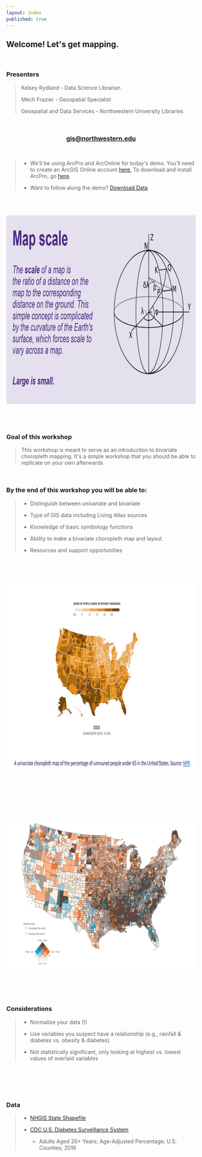 ```yaml
---
layout: index
published: true
---
```


## **Welcome! Let's get mapping.** 

<br>

### **Presenters**
> Kelsey Rydland - Data Science Librarian
> 
> Méch Frazier - Geospatial Specialist 
> 
> Geospatial and Data Services - Northwestern University Libraries <br>

<br>

<center>
  <h3 style="color:purple;"><a href="mailto:gis@northwestern.edu?subject=GIS support"> gis@northwestern.edu </a></h3>
</center>

<br>

> * We'll be using ArcPro and ArcOnline for today's demo. You'll need to create an ArcGIS Online account [here.](https://northwestern.maps.arcgis.com/home/index.html) To download and install ArcPro, go [here](https://www.it.northwestern.edu/software/secure/index.html). 
> 
> * Want to follow along the demo? [Download Data](https://northwestern.box.com/s/mhaah8qx8udzaepsm7yuiv4snagxrvy0)

<br>
  <br>
    <br>
    
<html><center><img src="https://raw.githubusercontent.com/nulib-ds/bivariate/gh-pages/img/map_scale_intro_img.jpg" width="800" height="500"></center></html>  

<br>
  <br>
    <br>

### **Goal of this workshop**
> This workshop is meant to serve as an introduction to bivariate choropleth mapping. It's a simple workshop that you should be able to replicate on your own afterwards.  

<br>

### **By the end of this workshop you will be able to:** 

> * Distinguish between univariate and bivariate 
> 
> * Type of GIS data including Living Atlas sources
> 
> * Knowledge of basic symbology functions
> 
> * Ability to make a bivariate choropleth map and layout
> 
> * Resources and support opportunities 

<br>
  <br>
    <br>
      <br>
<html><center><img src="https://raw.githubusercontent.com/nulib-ds/bivariate/gh-pages/img/univariate_map_ex.jpg" width="800" height="500"></center></html>  

<br>
  <br>
    <br>
      <br>
     <br>
   <br>
 <br>
   
<html><center><img src="https://raw.githubusercontent.com/nulib-ds/bivariate/gh-pages/img/bivariate_map_ex.jpg" width="700" height="400"></center></html>   

<br>
  <br>
    <br>
      <br>
      
### **Considerations**
> * Normalize your data (!) 
> 
> * Use variables you suspect have a relationship (e.g., rainfall & diabetes vs. obesity & diabetes)
> 
> * Not statistically significant, only looking at highest vs. lowest values of overlaid variables  

<br>
  <br>
    <br>
      <br>
      
### **Data**
> * [NHGIS State Shapefile](https://data2.nhgis.org/main)
> 
> * [CDC U.S. Diabetes Surveillance System](https://gis.cdc.gov/grasp/diabetes/DiabetesAtlas.html)
> 
>   * Adults Aged 20+ Years; Age-Adjusted Percentage; U.S. Counties; 2016      

